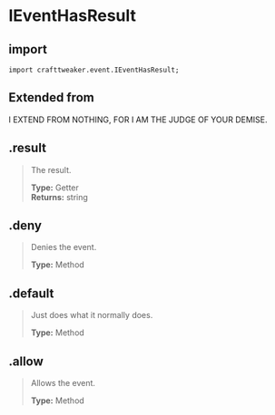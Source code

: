 # IEventHasResult

## import
`import crafttweaker.event.IEventHasResult;`

## Extended from
I EXTEND FROM NOTHING, FOR I AM THE JUDGE OF YOUR DEMISE.

## .result
> The result.
>
> **Type:** Getter  
> **Returns:** string

## .deny
> Denies the event.
>
> **Type:** Method  

## .default
> Just does what it normally does.
>
> **Type:** Method  


## .allow
> Allows the event.
>
> **Type:** Method  